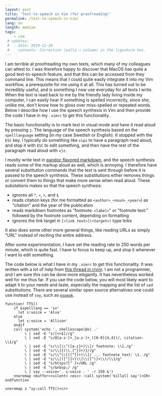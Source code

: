 ```yaml
---
layout: post
title: 'Text-to-speech in Vim (for proofreading)'
permalink: /text-to-speech-in-vim/
lang: en
length: medium
tags:
    - vim
 # updates: 
 #  - date: 2019-12-20
 #    contents: Correction (yalla → salaam) in the liguature box. 
---
```


I am terrible at proofreading my own texts, which many of my colleagues can attest to. I  was therefore happy to discover that MacOS has quite a good text-to-speech feature, and that this can be accessed from they command line. This means that I could quite easily integrate it into my Vim workflow, a prerequisite for me using it at all. This has turned out to be incredibly useful, and is something I now use everyday for all texts I write. When the text is read back to me by the friendly lady living inside my computer, I can easily hear if something is spelled incorrectly, since she, unlike me, don't know how to gloss over miss-spelled or repeated words. Below I describe how I use the speech synthesis in Vim and then provide the code I have in my `.vimrc` to get this functionality.

The basic functionality is to mark text in visual mode and have it read aloud by pressing `z`. The language of the speech synthesis based on the `spelllanguage` setting (in my case Swedish or English). It stopped with the `ESC` key. I typically do something like `vipz` to have a paragraph read aloud, and stop it with `ESC` to edit something, and then have the rest of the paragraph read aloud with `v}z`.

I mostly write text in [pandoc flavored markdown](https://pandoc.org/MANUAL.html#pandocs-markdown), and the speech synthesis reads some of the markup aloud as well, which is annoying. I therefore have several substitution commands that the text is sent through before it is passed to the speech synthesis. These substitutions either removes things or convert them to things that make more sense when read aloud. These substations makes so that the speech synthesis:

- ignores all `*`, `<`, `>`, and `$`
- reads citation keys (for me formatted as `<author>_<noun>_<year>`) as "citation" and the year of the publication
- reads markdown footnotes as "footnote: `<label>`" or "footnote text:" followed by the footnote content, depending on formatting
- ignores the link target in `[<link text>](<target>)` type links

It also does some other more general things, like reading URLs as simply "URL" instead of reciting the entire address. 

After some experimentation, I have set the reading rate to 250 words per minute, which is quite fast. I have to focus to keep up, and stop it whenever I want to edit something. 

The code below is what I have in my `.vimrc` to get this functionality. It was written with a lot of help from [this thread in r/vim](https://www.reddit.com/r/vim/comments/2odq4l/osx_texttospeech_in_vim/). I am not a programmer, and I am sure this can be done more elegantly. It has nevertheless worked well for me thus far. If you use the code below, you will most likely want to adapt it to your needs and taste, especially the mapping and the list of `sed` substitutions. There are several similar open source alternatives one could use instead of `say`, such as [`espeak`](http://espeak.sourceforge.net/).

``` vim
function! TTS()
    if &spelllang == 'sv'
      let s:voice = 'Alva'
    else
      let s:voice = 'Allison'
    endif
    call system('echo '. shellescape(@x) .'
         \ | sed -E "s/[<>$]//g"
         \ | sed -E "s/@[a-z-]+_[a-z-]+_([0-9]{4,4})/, citation: \\1/g"
         \ | sed -E "s/\\[\\^([a-z]+)\\]/ footnote: \\1./g"
         \ | sed -E "s/\\]{(\\.[^}]+)}//g"
         \ | sed -E "s/\\^\\[([^]]+)\\]/ ... footnote text: \1. /g"
         \ | sed -E "s/\\[([^]]+)\\]\\([^)]+\\)/\\1/g"
         \ | sed -E "s/https?[^ ]+/URL /g"
         \ | sed -E "s/&nbsp;/ /g"
         \ | say --voice='. s:voice . ' -r 250 &')
    nnoremap <buffer><silent> <esc> :call system('killall say')<CR>
endfunction

vnoremap z "xy:call TTS()<cr>
```
